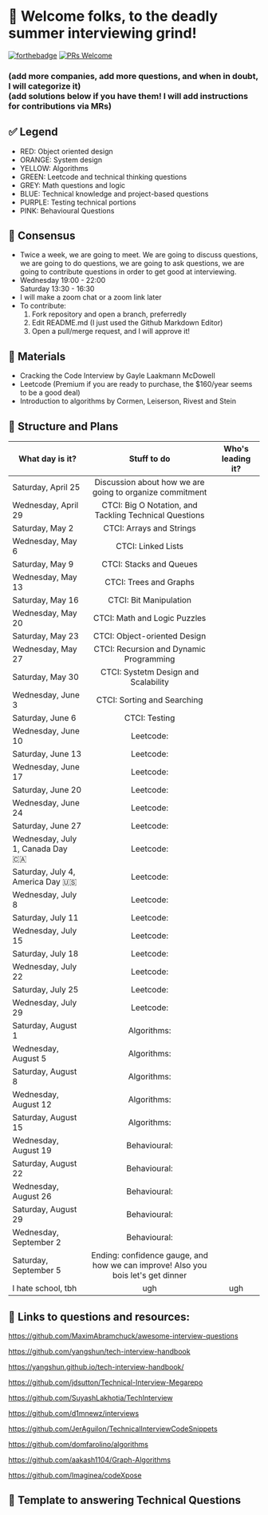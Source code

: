 # 👔 Welcome folks, to the deadly summer interviewing grind!
[![forthebadge](http://forthebadge.com/images/badges/built-with-love.svg)](http://forthebadge.com)
[![PRs Welcome](https://img.shields.io/badge/PRs-welcome-brightgreen.svg?style=shields)](http://makeapullrequest.com)

### (add more companies, add more questions, and when in doubt, I will categorize it) <br/> (add solutions below if you have them! I will add instructions for contributions via MRs)

## ✅ Legend 
  * RED: Object oriented design 
  * ORANGE: System design
  * YELLOW: Algorithms 
  * GREEN: Leetcode and technical thinking questions 
  * GREY: Math questions and logic 
  * BLUE: Technical knowledge and project-based questions
  * PURPLE: Testing technical portions 
  * PINK: Behavioural Questions

## 🔔 Consensus
  * Twice a week, we are going to meet. We are going to discuss questions, we are going to do questions, we             are going to ask questions, we are going to contribute questions in order to get good at interviewing.
  * Wednesday 19:00 - 22:00 <br/>
    Saturday      13:30 - 16:30
  * I will make a zoom chat or a zoom link later
  * To contribute:
      1. Fork repository and open a branch, preferredly
      2. Edit README.md (I just used the Github Markdown Editor)
      3. Open a pull/merge request, and I will approve it!
  
## 📗 Materials
  * Cracking the Code Interview by Gayle Laakmann McDowell
  * Leetcode (Premium if you are ready to purchase, the $160/year seems to be a good deal)
  * Introduction to algorithms by Cormen, Leiserson, Rivest and Stein
  
## 📅 Structure and Plans 
| What day is it?| Stuff to do   | Who's leading it?  |
| ------------- |:-------------:|:-----:|
| Saturday, April 25     | Discussion about how we are going to organize commitment |  |
| Wednesday, April 29    | CTCI: Big O Notation, and Tackling Technical Questions |    |
| Saturday, May 2        | CTCI: Arrays and Strings |  |
| Wednesday, May 6       | CTCI: Linked Lists      |    |
| Saturday, May 9        | CTCI: Stacks and Queues  |  |
| Wednesday, May 13      | CTCI: Trees and Graphs      |    |
| Saturday, May 16       | CTCI: Bit Manipulation |  |
| Wednesday, May 20      | CTCI: Math and Logic Puzzles      |    |
| Saturday, May 23       | CTCI: Object-oriented Design |  |
| Wednesday, May 27      | CTCI: Recursion and Dynamic Programming      |    |
| Saturday, May 30       | CTCI: Systetm Design and Scalability |  |
| Wednesday, June 3      | CTCI: Sorting and Searching |  |
| Saturday, June 6       | CTCI: Testing     |    |
| Wednesday, June 10     | Leetcode: |  |
| Saturday, June 13      | Leetcode:     |    |
| Wednesday, June 17     | Leetcode: |  |
| Saturday, June 20      | Leetcode:      |    |
| Wednesday, June 24     | Leetcode: |  |
| Saturday, June 27      | Leetcode:      |    |
| Wednesday, July 1, Canada Day 🇨🇦 | Leetcode:       |    |
| Saturday, July 4, America Day 🇺🇸 | Leetcode: |  |
| Wednesday, July 8      | Leetcode:  |  |
| Saturday, July 11      | Leetcode:      |    |
| Wednesday, July 15     | Leetcode:  |  |
| Saturday, July 18      | Leetcode:     |    |
| Wednesday, July 22     | Leetcode: |  |
| Saturday, July 25      | Leetcode:      |    |
| Wednesday, July 29     | Leetcode: |  |
| Saturday, August 1     | Algorithms: |  |
| Wednesday, August 5    | Algorithms:      |    |
| Saturday, August 8     | Algorithms: |  |
| Wednesday, August 12   | Algorithms:      |    |
| Saturday, August 15    | Algorithms: |  |
| Wednesday, August 19   | Behavioural:       |    |
| Saturday, August 22    | Behavioural: |  |
| Wednesday, August 26   | Behavioural:      |    |
| Saturday, August 29    | Behavioural: |  |
| Wednesday, September 2 | Behavioural: |  |
| Saturday, September 5  | Ending: confidence gauge, and how we can improve! Also you bois let's get dinner|    |
|I hate school, tbh| ugh | ugh|

## 🔗 Links to questions and resources: 
https://github.com/MaximAbramchuck/awesome-interview-questions

https://github.com/yangshun/tech-interview-handbook

https://yangshun.github.io/tech-interview-handbook/

https://github.com/jdsutton/Technical-Interview-Megarepo

https://github.com/SuyashLakhotia/TechInterview

https://github.com/d1mnewz/interviews

https://github.com/JerAguilon/TechnicalInterviewCodeSnippets

https://github.com/domfarolino/algorithms

https://github.com/aakash1104/Graph-Algorithms

https://github.com/Imaginea/codeXpose



## 🎼 Template to answering Technical Questions

